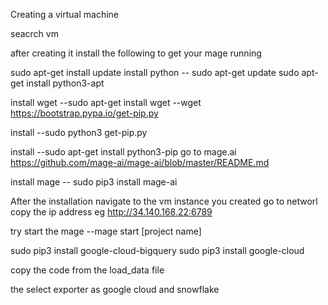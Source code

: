 Creating a virtual machine 

seacrch vm 

after creating it install the following to get your mage running

sudo apt-get install update 
install python
-- sudo apt-get update
sudo apt-get install python3-apt

install wget
--sudo apt-get install wget
--wget https://bootstrap.pypa.io/get-pip.py 

install
--sudo python3 get-pip.py

install
--sudo apt-get install python3-pip
go to
mage.ai
https://github.com/mage-ai/mage-ai/blob/master/README.md

install mage
-- sudo pip3 install mage-ai

After the installation navigate to the vm instance you created 
go to networl
copy the ip address
 eg http://34.140.168.22:6789

try start the mage 
--mage start [project name]


sudo pip3 install google-cloud-bigquery
sudo pip3 install google-cloud

copy the code from the load_data file

the select exporter as google cloud and snowflake
